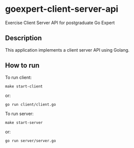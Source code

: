# goexpert-client-server-api
Exercise Client Server API for postgraduate Go Expert

## Description

This application implements a client server API using Golang.

## How to run

To run client:
```
make start-client
```
or:
```
go run client/client.go
```

To run server:
```
make start-server
```
or:
```
go run server/server.go
```
